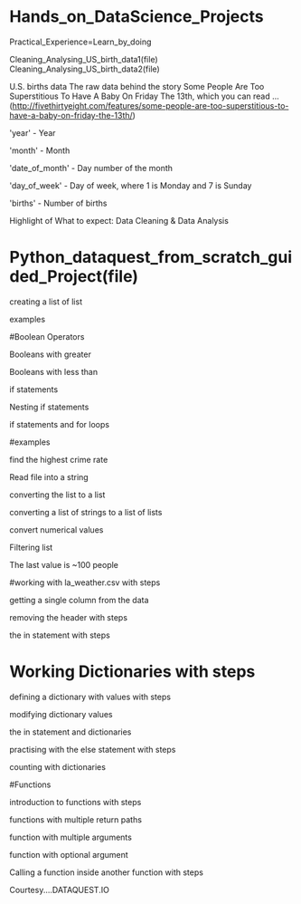 # Hands_on_DataScience_Projects
Practical_Experience=Learn_by_doing

Cleaning_Analysing_US_birth_data1(file)
Cleaning_Analysing_US_birth_data2(file)


U.S. births data
The raw data behind the story Some People Are Too Superstitious To Have A Baby On Friday The 13th, which you can read 
... (http://fivethirtyeight.com/features/some-people-are-too-superstitious-to-have-a-baby-on-friday-the-13th/)

'year' - Year

'month' - Month

'date_of_month' - Day number of the month

'day_of_week' - Day of week, where 1 is Monday and 7 is Sunday

'births' - Number of births

Highlight of What to expect:   Data Cleaning & Data Analysis






# Python_dataquest_from_scratch_guided_Project(file)

 creating a list of list

 examples

#Boolean Operators

  Booleans with greater

  Booleans with less than

  if statements

  Nesting if statements

  if statements and for loops
  
#examples

  find the highest crime rate

  Read file into a string

  converting the list to a list

  converting a list of strings to a list of lists

  convert numerical values

  Filtering list

  The last value is ~100 people

#working with la_weather.csv with steps

  getting a single column from the data

  removing the header with steps

  the in statement with steps

# Working Dictionaries with steps

  defining a dictionary with values with steps

  modifying dictionary values

  the in statement and dictionaries

  practising with the else statement with steps

  counting with dictionaries

  #Functions

  introduction to functions with steps

  functions with multiple return paths

  function with multiple arguments

  function with optional argument

  Calling a function inside another function with steps













 Courtesy....DATAQUEST.IO